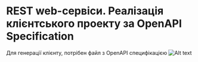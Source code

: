 # REST web-сервіси. Реалізація клієнтського проекту за OpenAPI Specification
Для генерації клієнту, потрібен файл з OpenAPI специфікацією
![Alt text](../img/SwaggerJson.png?raw=true)

